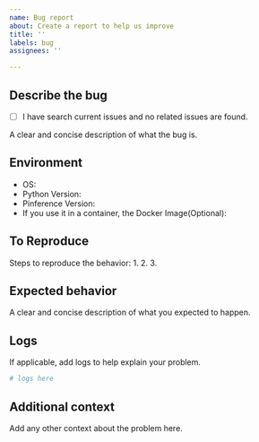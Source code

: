 ```yaml
---
name: Bug report
about: Create a report to help us improve
title: ''
labels: bug
assignees: ''

---
```


## Describe the bug
- [ ] I have search current issues and no related issues are found.

A clear and concise description of what the bug is.

## Environment

- OS:
- Python Version:
- Pinference Version:
- If you use it in a container, the Docker Image(Optional):

## To Reproduce
Steps to reproduce the behavior:
1.
2.
3.

## Expected behavior
A clear and concise description of what you expected to happen.

## Logs
If applicable, add logs to help explain your problem.
```bash
# logs here
```

## Additional context
Add any other context about the problem here.
